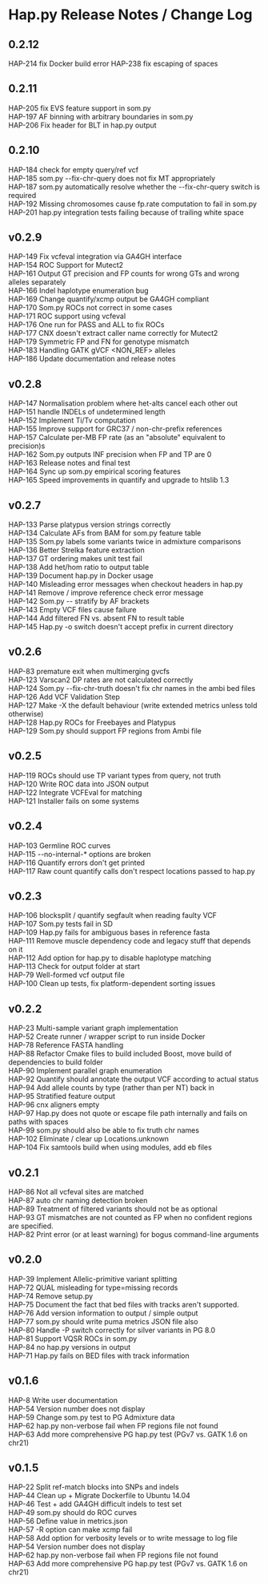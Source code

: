 # Hap.py Release Notes / Change Log   
   
## 0.2.12

HAP-214 fix Docker build error
HAP-238 fix escaping of spaces

## 0.2.11   
   
HAP-205 fix EVS feature support in som.py   
HAP-197 AF binning with arbitrary boundaries in som.py   
HAP-206  Fix header for BLT in hap.py output   
   
## 0.2.10   
   
HAP-184 check for empty query/ref vcf   
HAP-185 som.py --fix-chr-query does not fix MT appropriately   
HAP-187 som.py automatically resolve whether the --fix-chr-query switch is required   
HAP-192 Missing chromosomes cause fp.rate computation to fail in som.py   
HAP-201 hap.py integration tests failing because of trailing white space   
   
## v0.2.9   
   
HAP-149	Fix vcfeval integration via GA4GH interface   
HAP-154	ROC Support for Mutect2   
HAP-161	Output GT precision and FP counts for wrong GTs and wrong alleles separately   
HAP-166	Indel haplotype enumeration bug   
HAP-169	Change quantify/xcmp output be GA4GH compliant   
HAP-170	Som.py ROCs not correct in some cases   
HAP-171	ROC support using vcfeval   
HAP-176	One run for PASS and ALL to fix ROCs   
HAP-177	CNX doesn't extract caller name correctly for Mutect2   
HAP-179	Symmetric FP and FN for genotype mismatch   
HAP-183	Handling GATK gVCF \<NON\_REF\> alleles   
HAP-186	Update documentation and release notes   
   
   
## v0.2.8   
   
HAP-147 Normalisation problem where het-alts cancel each other out   
HAP-151 handle INDELs of undetermined length   
HAP-152 Implement Ti/Tv computation   
HAP-155 Improve support for GRC37 / non-chr-prefix references   
HAP-157 Calculate per-MB FP rate (as an "absolute" equivalent to precision)s   
HAP-162 Som.py outputs INF precision when FP and TP are 0   
HAP-163 Release notes and final test   
HAP-164 Sync up som.py empirical scoring features   
HAP-165 Speed improvements in quantify and upgrade to htslib 1.3   
   
## v0.2.7   
   
HAP-133 Parse platypus version strings correctly   
HAP-134 Calculate AFs from BAM for som.py feature table   
HAP-135 Som.py labels some variants twice in admixture comparisons   
HAP-136 Better Strelka feature extraction   
HAP-137 GT ordering makes unit test fail   
HAP-138 Add het/hom ratio to output table   
HAP-139 Document hap.py in Docker usage   
HAP-140 Misleading error messages when checkout headers in hap.py   
HAP-141 Remove / improve reference check error message   
HAP-142 Som.py -- stratify by AF brackets   
HAP-143 Empty VCF files cause failure   
HAP-144 Add filtered FN vs. absent FN to result table   
HAP-145 Hap.py -o switch doesn't accept prefix in current directory   
   
## v0.2.6   
   
HAP-83  premature exit when multimerging gvcfs   
HAP-123 Varscan2 DP rates are not calculated correctly   
HAP-124 Som.py --fix-chr-truth doesn't fix chr names in the ambi bed files   
HAP-126 Add VCF Validation Step   
HAP-127 Make -X the default behaviour (write extended metrics unless told otherwise)   
HAP-128 Hap.py ROCs for Freebayes and Platypus   
HAP-129 Som.py should support FP regions from Ambi file   
   
## v0.2.5   
   
HAP-119 ROCs should use TP variant types from query, not truth   
HAP-120 Write ROC data into JSON output   
HAP-122 Integrate VCFEval for matching   
HAP-121 Installer fails on some systems   
   
## v0.2.4   
   
HAP-103 Germline ROC curves   
HAP-115 --no-internal-* options are broken   
HAP-116 Quantify errors don't get printed   
HAP-117 Raw count quantify calls don't respect locations passed to hap.py   
   
## v0.2.3   
   
HAP-106 blocksplit / quantify segfault when reading faulty VCF   
HAP-107 Som.py tests fail in SD   
HAP-109 Hap.py fails for ambiguous bases in reference fasta   
HAP-111 Remove muscle dependency code and legacy stuff that depends on it   
HAP-112 Add option for hap.py to disable haplotype matching   
HAP-113 Check for output folder at start   
HAP-79  Well-formed vcf output file   
HAP-100 Clean up tests, fix platform-dependent sorting issues   
   
## v0.2.2   
   
HAP-23  Multi-sample variant graph implementation   
HAP-52  Create runner / wrapper script to run inside Docker   
HAP-78  Reference FASTA handling   
HAP-88  Refactor Cmake files to build included Boost, move build of dependencies to build folder   
HAP-90  Implement parallel graph enumeration   
HAP-92  Quantify should annotate the output VCF according to actual status   
HAP-94  Add allele counts by type (rather than per NT) back in   
HAP-95  Stratified feature output   
HAP-96  cnx aligners empty   
HAP-97  Hap.py does not quote or escape file path internally and fails on paths with spaces   
HAP-99  som.py should also be able to fix truth chr names   
HAP-102 Eliminate / clear up Locations.unknown   
HAP-104 Fix samtools build when using modules, add eb files   
   
## v0.2.1   
   
HAP-86  Not all vcfeval sites are matched   
HAP-87  auto chr naming detection broken   
HAP-89  Treatment of filtered variants should not be as optional   
HAP-93  GT mismatches are not counted as FP when no confident regions are specified.   
HAP-82  Print error (or at least warning) for bogus command-line arguments   
   
## v0.2.0   
   
HAP-39  Implement Allelic-primitive variant splitting   
HAP-72  QUAL misleading for type=missing records   
HAP-74  Remove setup.py   
HAP-75  Document the fact that bed files with tracks aren't supported.   
HAP-76  Add version information to output / simple output   
HAP-77  som.py should write puma metrics JSON file also   
HAP-80  Handle -P switch correctly for silver variants in PG 8.0   
HAP-81  Support VQSR ROCs in som.py   
HAP-84  no hap.py versions in output   
HAP-71  Hap.py fails on BED files with track information   
   
## v0.1.6   
   
HAP-8   Write user documentation   
HAP-54  Version number does not display   
HAP-59  Change som.py test to PG Admixture data   
HAP-62  hap.py non-verbose fail when FP regions file not found   
HAP-63  Add more comprehensive PG hap.py test (PGv7 vs. GATK 1.6 on chr21)   
   
## v0.1.5   
   
HAP-22  Split ref-match blocks into SNPs and indels   
HAP-44  Clean up + Migrate Dockerfile to Ubuntu 14.04   
HAP-46  Test + add GA4GH difficult indels to test set   
HAP-49  som.py should do ROC curves   
HAP-56  Define value in metrics.json   
HAP-57  -R option can make xcmp fail   
HAP-58  Add option for verbosity levels or to write message to log file   
HAP-54  Version number does not display   
HAP-62  hap.py non-verbose fail when FP regions file not found   
HAP-63  Add more comprehensive PG hap.py test (PGv7 vs. GATK 1.6 on chr21)   
   